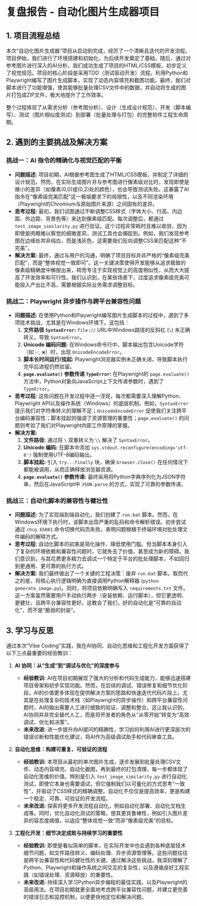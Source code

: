 # 复盘报告 - 自动化图片生成器项目

## 1. 项目流程总结

本次“自动化图片生成器”项目从启动到完成，经历了一个清晰且迭代的开发流程。项目伊始，我们进行了环境搭建和初始化，为后续开发奠定了基础。随后，通过对参考图片进行深入的AI分析，我们成功生成了项目的HTML/CSS模板，初步定义了视觉规范。项目的核心阶段是采用TDD（测试驱动开发）流程，利用Python和Playwright编写了图片生成脚本，实现了动态内容填充和截图功能。最终，我们对脚本进行了功能增强，使其能够批量处理CSV文件中的数据，并自动将生成的图片打包成ZIP文件，极大地提升了工作效率。

整个过程体现了从需求分析（参考图分析）、设计（生成设计规范）、开发（脚本编写）、测试（图片相似度测试）到部署（批量处理与打包）的完整软件工程生命周期。

## 2. 遇到的主要挑战及解决方案

### 挑战一：AI 指令的精确化与视觉匹配的平衡

*   **问题描述:** 项目初期，AI根据参考图生成了HTML/CSS模板，并制定了详细的设计规范。然而，在实际生成图片并与参考图进行像素级对比时，发现即使是微小的差异（如像素(0,0)或(0,2)处的颜色），也会导致测试失败。这暴露了AI指令在“像素级完美匹配”这一极端要求下的局限性，以及不同渲染环境（Playwright的Chromium与原始图片来源）之间固有的差异。
*   **思考过程:** 最初，我们试图通过不断调整CSS样式（字体大小、行高、内边距、外边距、背景色等）来达到像素级匹配。每次调整后，都通过 `test_image_similarity.py` 进行验证。这个过程非常耗时且难以收敛，因为即使是肉眼难以察觉的细微差异，测试工具也会捕捉到。例如，我们发现参考图在边缘处并非纯白，而是浅灰色，这需要我们反向调整CSS来匹配这种“不完美”。
*   **解决方案:** 最终，通过与用户的沟通，明确了项目目标并非严格的“像素级完美匹配”，而是“整体视觉一致即可”。这一关键决策使得开发能够从追求极致的像素级精确度中解脱出来，转而专注于实现视觉上的高度相似性，从而大大提高了开发效率和可行性。我们认识到，在某些场景下，过度追求像素级完美可能投入产出比不高，需要根据实际业务需求调整目标。

### 挑战二：Playwright 异步操作与跨平台兼容性问题

*   **问题描述:** 在使用Python和Playwright编写图片生成脚本的过程中，遇到了多项技术挑战，尤其是在Windows环境下。这包括：
    1.  **文件路径 `SyntaxError`:** `file://` URL中Windows路径的反斜杠 (`\`) 未正确转义，导致 `SyntaxError`。
    2.  **Unicode 编码问题:** 在Windows命令行中，脚本输出包含Unicode字符（如 `✅`, `❌`）时，出现 `UnicodeEncodeError`。
    3.  **脚本长时间运行/挂起:** Playwright浏览器实例未正确关闭，导致脚本执行完毕后进程仍然驻留。
    4.  **`page.evaluate()` 参数传递 `TypeError`:** 在Playwright的 `page.evaluate()` 方法中，Python对象向JavaScript上下文传递参数时，遇到了 `TypeError`。
*   **思考过程:** 这些问题在开发过程中逐一浮现，每次都需要深入理解Python、Playwright API以及操作系统（Windows）的底层机制。例如，`SyntaxError` 提示我们对字符串转义的理解不足；`UnicodeEncodeError` 促使我们关注跨平台编码兼容性；脚本挂起则强调了资源管理的重要性；`page.evaluate()` 的问题则考验了我们对Playwright内部工作原理的掌握。
*   **解决方案:** 
    1.  **文件路径:** 通过将 `\` 双重转义为 `\\` 解决了 `SyntaxError`。
    2.  **Unicode 编码:** 在脚本中添加 `sys.stdout.reconfigure(encoding='utf-8')` 强制使用UTF-8编码输出。
    3.  **脚本挂起:** 引入 `try...finally` 块，确保 `browser.close()` 在任何情况下都能被调用，从而正确释放浏览器资源。
    4.  **`page.evaluate()` 参数传递:** 最终采用将Python字典序列化为JSON字符串，然后在JavaScript中 `JSON.parse` 的方式，实现了可靠的参数传递。

### 挑战三：自动化脚本的兼容性与健壮性

*   **问题描述:** 为了实现端到端自动化，我们创建了 `run.bat` 脚本。然而，在Windows环境下执行时，该脚本出现严重的乱码和命令解析错误。初步尝试通过 `chcp 65001` 命令切换代码页失败，表明问题根植于终端环境对批处理文件编码的解释方式。
*   **思考过程:** 自动化脚本的初衷是简化操作、降低使用门槛。但当脚本本身引入了复杂的环境依赖和兼容性问题时，它就失去了价值，甚至成为新的障碍。我们意识到，与其花费更多精力去调试一个特定于平台的批处理脚本，不如回归到更通用、更可靠的执行方式。
*   **解决方案:** 我们最终做出了一个关键的工程决策：废弃 `run.bat` 脚本。取而代之的是，将核心执行逻辑明确为直接调用Python解释器 (`python generate_image.py`)。同时，将项目依赖明确写入 `requirements.txt` 文件。这一方案虽然需要用户手动执行两步（安装依赖、运行脚本），但它更透明、更健壮，且跨平台兼容性更好。这教会了我们，好的自动化是“可靠的自动化”，而不是“脆弱的封装”。

## 3. 学习与反思

通过本次“Vibe Coding”实践，我在AI协同、自动化思维和工程化开发方面获得了以下三点最重要的经验教训：

1.  **AI 协同：从“生成”到“调试与优化”的深度参与**
    *   **经验教训:** AI在项目初期展现了强大的分析和代码生成能力，能够迅速搭建项目骨架和初步实现功能。然而，在后续的调试、错误修复和细节优化阶段，AI的价值更多体现在提供解决方案的思路和快速迭代代码片段上。尤其是在处理复杂的技术栈（如Playwright的异步操作）和跨平台兼容性问题时，AI的输出需要人工进行细致的验证、调整和整合。这让我认识到，AI协同并非完全替代人工，而是将开发者的角色从“从零开始”转变为“高效调试、优化和决策”。
    *   **未来改进:** 进一步提升向AI提问的精确性，学习如何利用AI进行更深层次的错误诊断和性能优化建议，将AI作为高级调试助手和代码审查工具。

2.  **自动化思维：构建可重复、可验证的流程**
    *   **经验教训:** 本项目从最初的单次图片生成，逐步发展到批量处理CSV文件、动态内容填充、自动化截图，再到最终的打包清理，每一步都体现了自动化思维的价值。特别是引入 `test_image_similarity.py` 进行自动化测试，即使它本身也需要调试，但它强制我们以可量化的方式思考“一致性”，并驱动了CSS样式的精确调整。自动化不仅仅是提高效率，更是构建一个稳定、可靠、可验证的开发流程。
    *   **未来改进:** 探索将更多开发流程自动化，例如自动化部署、自动化文档生成等。同时，优化自动化测试的策略，使其更具鲁棒性，例如引入图片差异的容忍度阈值，以适应“整体视觉一致”而非“像素级完美”的目标。

3.  **工程化开发：细节决定成败与持续学习的重要性**
    *   **经验教训:** 即使是看似简单的脚本，在实际开发中也会遇到各种底层技术细节问题，如文件路径转义、编码处理、异步资源管理等。这些问题往往是跨平台兼容性和代码健壮性的关键。通过解决这些挑战，我深刻理解了Python、Playwright和操作系统之间交互的复杂性，以及遵循良好工程实践（如错误处理、资源释放）的重要性。
    *   **未来改进:** 持续深入学习Python异步编程的最佳实践，以及Playwright的高级用法。在项目初期就更全面地考虑跨平台兼容性问题，并建立更完善的错误日志和监控机制，以便更快地定位和解决问题。
